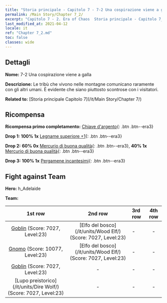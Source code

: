 ```yaml
---
title: "Storia principale - Capitolo 7 - 7-2 Una cospirazione viene a galla"
permalink: /Main Story/Chapter 7_2/
excerpt: "Capitolo 7 - 2. Era of Chaos  Storia principale - Capitolo 7_2. 7-2 Una cospirazione viene a galla"
last_modified_at: 2021-04-12
locale: it
ref: "Chapter 7_2.md"
toc: false
classes: wide
---
```


## Dettagli

 **Nome:** 7-2 Una cospirazione viene a galla

 **Descrizione:** Le tribù che vivono nelle montagne comunicano raramente con gli altri umani. È evidente che siano piuttosto scontrose con i visitatori.

 **Related to:** [Storia principale Capitolo 7](/it/Main Story/Chapter 7/)

## Ricompensa

 **Ricompensa primo completamento:** [Chiave d'argento](/it/Items/con_693/){: .btn .btn--era3}

 **Drop 1:** **100% 1x** [Legname superiore +1](/it/Items/mat_20/){: .btn .btn--era3}

 **Drop 2:** **60% 0x** [Mercurio di buona qualità](/it/Items/mat_14/){: .btn .btn--era3}, **40% 1x** [Mercurio di buona qualità](/it/Items/mat_14/){: .btn .btn--era3}

 **Drop 3:** **100% 1x** [Pergamene incantesimi](/it/Items/con_694/){: .btn .btn--era3}


## Fight against Team
 **Hero:** h_Adelaide

 **Team:**


  | 1st row | 2nd row | 3rd row | 4th row |
  |:----:|:----:|:----|:----:|
  | [Goblin](/it/units/Goblin/) (Score: 7027, Level:23)  | [Elfo del bosco](/it/units/Wood Elf/) (Score: 7027, Level:23)  | - | - |
  | [Gnomo](/it/units/Dwarf/) (Score: 10077, Level:23)  | [Elfo del bosco](/it/units/Wood Elf/) (Score: 7027, Level:23)  | - | - |
  | [Goblin](/it/units/Goblin/) (Score: 7027, Level:23)  | - | - | - |
  | [Lupo preistorico](/it/units/Dire Wolf/) (Score: 7027, Level:23)  | - | - | - |


